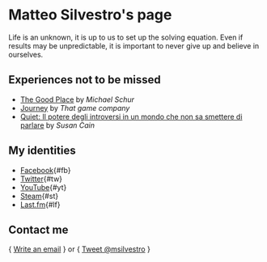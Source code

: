 # **Matteo Silvestro**'s page

<!-- Matteo Silvestro -->
Life is an unknown, it is up to us to set up the solving equation. Even if results may be unpredictable, it is important to never give up and believe in ourselves.

## Experiences not to be missed

* [The Good Place][the_good_place] by *Michael Schur*
* [Journey][journey] by *That game company*
* [Quiet: Il potere degli introversi in un mondo che non sa smettere di parlare][quiet] by *Susan Cain*

## My identities

* [Facebook](fb){#fb}
* [Twitter](tw){#tw}
* [YouTube](yt){#yt}
* [Steam](st){#st}
* [Last.fm](lf){#lf}

## Contact me

{ [Write an email](mailto:matteosilvestro@altervista.org) } or { [Tweet @msilvestro](https://twitter.com/intent/tweet?screen_name=msilvestro) }

[the_good_place]: https://www.nbc.com/the-good-place
[journey]: https://thatgamecompany.com/journey/
[quiet]: https://www.quietrev.com/quiet-the-book/

[fb]: https://www.facebook.com/msilvestro93
[tw]: https://twitter.com/msilvestro
[yt]: https://www.youtube.com/c/MatteoSilvestro
[st]: http://steamcommunity.com/id/msilvestro/
[lf]: http://www.lastfm.it/user/msilvestro
